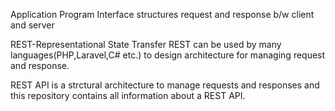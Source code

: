 Application Program Interface structures request and response b/w client and server

REST-Representational State Transfer
REST can be used by many languages(PHP,Laravel,C# etc.) to design architecture for managing request and response.

REST API is a strctural architecture to manage requests and responses and this repository contains all information about a REST API.

